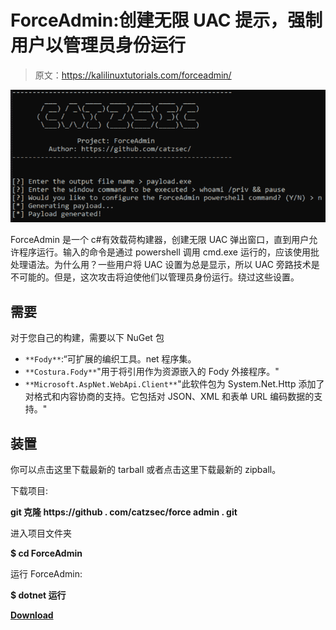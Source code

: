 # ForceAdmin:创建无限 UAC 提示，强制用户以管理员身份运行

> 原文：<https://kalilinuxtutorials.com/forceadmin/>

[![](img/4858f90f1b3af3b5ed54a2f298db7256.png)](https://blogger.googleusercontent.com/img/b/R29vZ2xl/AVvXsEiUfU5ymOZ1NBVsCjeUaOv04K8s28yVi0Gpzk5UBRjaFpMk0zQbC2Gl_5SK0BwdRBOu935ryGTlw99x0G8PNKUodJs9S6NAw_oSee6rXg-UmxnwA3mT8J55z_5tFqzjXxVqCrosRA3brjM2k-onzbEqsz012x0fQidxD5HQWZwxpTBcNtFmTWdTK4N5/s728/ForceAdmin_7_Screenshot_1%20(2).png)

ForceAdmin 是一个 c#有效载荷构建器，创建无限 UAC 弹出窗口，直到用户允许程序运行。输入的命令是通过 powershell 调用 cmd.exe 运行的，应该使用批处理语法。为什么用？一些用户将 UAC 设置为总是显示，所以 UAC 旁路技术是不可能的。但是，这次攻击将迫使他们以管理员身份运行。绕过这些设置。

## 需要

对于您自己的构建，需要以下 NuGet 包

*   `**Fody**`:“可扩展的编织工具。net 程序集。
*   `**Costura.Fody**`"用于将引用作为资源嵌入的 Fody 外接程序。"
*   `**Microsoft.AspNet.WebApi.Client**`"此软件包为 System.Net.Http 添加了对格式和内容协商的支持。它包括对 JSON、XML 和表单 URL 编码数据的支持。"

## 装置

你可以点击这里下载最新的 tarball 或者点击这里下载最新的 zipball。

下载项目:

**git 克隆 https://github . com/catzsec/force admin . git**

进入项目文件夹

**$ cd ForceAdmin**

运行 ForceAdmin:

**$ dotnet 运行**

[**Download**](https://github.com/catzsec/ForceAdmin)